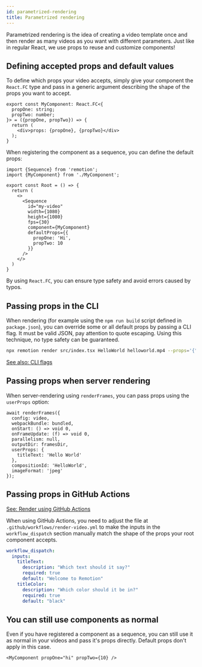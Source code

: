 ```yaml
---
id: parametrized-rendering
title: Parametrized rendering
---
```


Parametrized rendering is the idea of creating a video template once and then render as many videos as you want with different parameters. Just like in regular React, we use props to reuse and customize components!

## Defining accepted props and default values

To define which props your video accepts, simply give your component the `React.FC` type and pass in a generic argument describing the shape of the props you want to accept.

```tsx {2-3}
export const MyComponent: React.FC<{
  propOne: string;
  propTwo: number;
}> = ({propOne, propTwo}) => {
  return (
    <div>props: {propOne}, {propTwo}</div>
  );
}
```

When registering the component as a sequence, you can define the default props:

```tsx {13-16}
import {Sequence} from 'remotion';
import {MyComponent} from './MyComponent';

export const Root = () => {
  return (
    <>
      <Sequence
        id="my-video"
        width={1080}
        height={1080}
        fps={30}
        component={MyComponent}
        defaultProps={{
          propOne: 'Hi',
          propTwo: 10
        }}
      />
    </>
  )
}
```

By using `React.FC`, you can ensure type safety and avoid errors caused by typos.

## Passing props in the CLI

When rendering (for example using the `npm run build` script defined in `package.json`), you can override some or all default props by passing a CLI flag. It must be valid JSON, pay attention to quote escaping. Using this technique, no type safety can be guaranteed.

```bash
npx remotion render src/index.tsx HelloWorld helloworld.mp4 --props='{"propOne": "Hi", "propTwo": 10}'
```

[See also: CLI flags](cli)

## Passing props when server rendering

When server-rendering using `renderFrames`, you can pass props using the `userProps` option:

```tsx {8-10}
await renderFrames({
  config: video,
  webpackBundle: bundled,
  onStart: () => void 0,
  onFrameUpdate: (f) => void 0,
  parallelism: null,
  outputDir: framesDir,
  userProps: {
    titleText: 'Hello World'
  },
  compositionId: 'HelloWorld',
  imageFormat: 'jpeg'
});
```

## Passing props in GitHub Actions

[See: Render using GitHub Actions](ssr#render-using-github-actions)

When using GitHub Actions, you need to adjust the file at `.github/workflows/render-video.yml` to make the inputs in the `workflow_dispatch` section manually match the shape of the props your root component accepts.

```yml {3,7}
workflow_dispatch:
  inputs:
    titleText:
      description: "Which text should it say?"
      required: true
      default: "Welcome to Remotion"
    titleColor:
      description: "Which color should it be in?"
      required: true
      default: "black"
```

## You can still use components as normal

Even if you have registered a component as a sequence,
you can still use it as normal in your videos and pass it's props directly. Default props don't apply in this case.

```tsx
<MyComponent propOne="hi" propTwo={10} />
```
